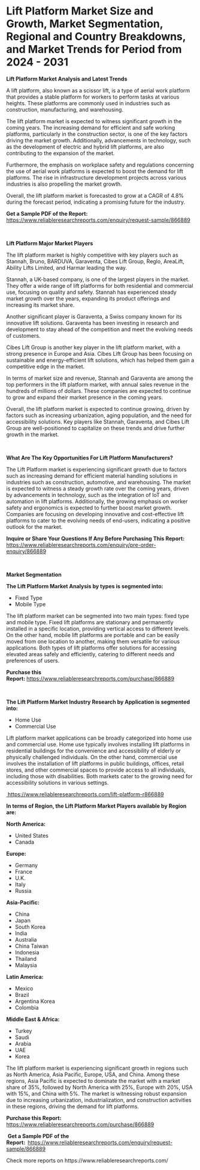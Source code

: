 <p><h1>Lift Platform Market Size and Growth, Market Segmentation, Regional and Country Breakdowns, and Market Trends for Period from 2024 -  2031</h1></p><p><strong>Lift Platform Market Analysis and Latest Trends</strong></p>
<p><p>A lift platform, also known as a scissor lift, is a type of aerial work platform that provides a stable platform for workers to perform tasks at various heights. These platforms are commonly used in industries such as construction, manufacturing, and warehousing.</p><p>The lift platform market is expected to witness significant growth in the coming years. The increasing demand for efficient and safe working platforms, particularly in the construction sector, is one of the key factors driving the market growth. Additionally, advancements in technology, such as the development of electric and hybrid lift platforms, are also contributing to the expansion of the market.</p><p>Furthermore, the emphasis on workplace safety and regulations concerning the use of aerial work platforms is expected to boost the demand for lift platforms. The rise in infrastructure development projects across various industries is also propelling the market growth.</p><p>Overall, the lift platform market is forecasted to grow at a CAGR of 4.8% during the forecast period, indicating a promising future for the industry.</p></p>
<p><strong>Get a Sample PDF of the Report:&nbsp;</strong> <a href="https://www.reliableresearchreports.com/enquiry/request-sample/866889">https://www.reliableresearchreports.com/enquiry/request-sample/866889</a></p>
<p>&nbsp;</p>
<p><strong>Lift Platform Major Market Players</strong></p>
<p><p>The lift platform market is highly competitive with key players such as Stannah, Bruno, BARDUVA, Garaventa, Cibes Lift Group, Reglo, AreaLift, Ability Lifts Limited, and Harmar leading the way. </p><p>Stannah, a UK-based company, is one of the largest players in the market. They offer a wide range of lift platforms for both residential and commercial use, focusing on quality and safety. Stannah has experienced steady market growth over the years, expanding its product offerings and increasing its market share.</p><p>Another significant player is Garaventa, a Swiss company known for its innovative lift solutions. Garaventa has been investing in research and development to stay ahead of the competition and meet the evolving needs of customers. </p><p>Cibes Lift Group is another key player in the lift platform market, with a strong presence in Europe and Asia. Cibes Lift Group has been focusing on sustainable and energy-efficient lift solutions, which has helped them gain a competitive edge in the market.</p><p>In terms of market size and revenue, Stannah and Garaventa are among the top performers in the lift platform market, with annual sales revenue in the hundreds of millions of dollars. These companies are expected to continue to grow and expand their market presence in the coming years.</p><p>Overall, the lift platform market is expected to continue growing, driven by factors such as increasing urbanization, aging population, and the need for accessibility solutions. Key players like Stannah, Garaventa, and Cibes Lift Group are well-positioned to capitalize on these trends and drive further growth in the market.</p></p>
<p>&nbsp;</p>
<p><strong>What Are The Key Opportunities For Lift Platform Manufacturers?</strong></p>
<p><p>The Lift Platform market is experiencing significant growth due to factors such as increasing demand for efficient material handling solutions in industries such as construction, automotive, and warehousing. The market is expected to witness a steady growth rate over the coming years, driven by advancements in technology, such as the integration of IoT and automation in lift platforms. Additionally, the growing emphasis on worker safety and ergonomics is expected to further boost market growth. Companies are focusing on developing innovative and cost-effective lift platforms to cater to the evolving needs of end-users, indicating a positive outlook for the market.</p></p>
<p><strong>Inquire or Share Your Questions If Any Before Purchasing This Report:</strong> <a href="https://www.reliableresearchreports.com/enquiry/pre-order-enquiry/866889">https://www.reliableresearchreports.com/enquiry/pre-order-enquiry/866889</a></p>
<p>&nbsp;</p>
<p><strong>Market Segmentation</strong></p>
<p><strong>The Lift Platform Market Analysis by types is segmented into:</strong></p>
<p><ul><li>Fixed Type</li><li>Mobile Type</li></ul></p>
<p><p>The lift platform market can be segmented into two main types: fixed type and mobile type. Fixed lift platforms are stationary and permanently installed in a specific location, providing vertical access to different levels. On the other hand, mobile lift platforms are portable and can be easily moved from one location to another, making them versatile for various applications. Both types of lift platforms offer solutions for accessing elevated areas safely and efficiently, catering to different needs and preferences of users.</p></p>
<p><strong>Purchase this Report:&nbsp;</strong><a href="https://www.reliableresearchreports.com/purchase/866889">https://www.reliableresearchreports.com/purchase/866889</a></p>
<p>&nbsp;</p>
<p><strong>The Lift Platform Market Industry Research by Application is segmented into:</strong></p>
<p><ul><li>Home Use</li><li>Commercial Use</li></ul></p>
<p><p>Lift platform market applications can be broadly categorized into home use and commercial use. Home use typically involves installing lift platforms in residential buildings for the convenience and accessibility of elderly or physically challenged individuals. On the other hand, commercial use involves the installation of lift platforms in public buildings, offices, retail stores, and other commercial spaces to provide access to all individuals, including those with disabilities. Both markets cater to the growing need for accessibility solutions in various settings.</p></p>
<p><a href="https://www.reliableresearchreports.com/lift-platform-r866889">&nbsp;https://www.reliableresearchreports.com/lift-platform-r866889</a></p>
<p><strong>In terms of Region, the Lift Platform Market Players available by Region are:</strong></p>
<p>
    <p> <strong> North America: </strong>
        <ul>
            <li>United States</li>
            <li>Canada</li>
        </ul>
        </p> 
    <p> <strong> Europe: </strong>
        <ul>
            <li>Germany</li>
            <li>France</li>
            <li>U.K.</li>
            <li>Italy</li>
            <li>Russia</li>
        </ul>
        </p> 
    <p> <strong> Asia-Pacific: </strong>
        <ul>
            <li>China</li>
            <li>Japan</li>
            <li>South Korea</li>
            <li>India</li>
            <li>Australia</li>
            <li>China Taiwan</li>
            <li>Indonesia</li>
            <li>Thailand</li>
            <li>Malaysia</li>
        </ul>
        </p> 
    <p> <strong> Latin America: </strong>
        <ul>
            <li>Mexico</li>
            <li>Brazil</li>
            <li>Argentina Korea</li>
            <li>Colombia</li>
        </ul>
        </p> 
    <p> <strong> Middle East & Africa: </strong>
        <ul>
            <li>Turkey</li>
            <li>Saudi</li>
            <li>Arabia</li>
            <li>UAE</li>
            <li>Korea</li>
        </ul>
    </p>
    </p>
<p><p>The lift platform market is experiencing significant growth in regions such as North America, Asia Pacific, Europe, USA, and China. Among these regions, Asia Pacific is expected to dominate the market with a market share of 35%, followed by North America with 25%, Europe with 20%, USA with 15%, and China with 5%. The market is witnessing robust expansion due to increasing urbanization, industrialization, and construction activities in these regions, driving the demand for lift platforms.</p></p>
<p><strong>Purchase this Report: </strong><a href="https://www.reliableresearchreports.com/purchase/866889">https://www.reliableresearchreports.com/purchase/866889</a></p>
<p>&nbsp;<strong>Get a Sample PDF of the Report:&nbsp;&nbsp;</strong><a href="https://www.reliableresearchreports.com/enquiry/request-sample/866889">https://www.reliableresearchreports.com/enquiry/request-sample/866889</a></p>
<p><strong></strong></p>
<p>Check more reports on https://www.reliableresearchreports.com/</p>